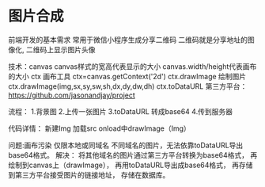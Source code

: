 # 图片合成
前端开发的基本需求
常用于微信小程序生成分享二维码
二维码就是分享地址的图像化,
二维码上显示图片头像

技术：canvas 
	canvas样式的宽高代表显示的大小
	canvas.width/height代表画布的大小 
	ctx 画布工具
		ctx=canvas.getContext('2d')
		ctx.drawImage  绘制图片 
		ctx.drawImage(img,sx,sy,sw,sh,dx,dy,dw,dh)
		ctx.toDataURL
第三方平台：https://github.com/jasonandjay/project


流程：
1.背景图
2.上传一张图片
3.toDataURL 转成base64
4.传到服务器

代码详情：
新建Img
加载src
onload中drawImage（Img）



问题:画布污染
	仅限本地或同域名
	不同域名的图片，无法依靠toDataURL导出base64格式。
解决：
将其他域名的图片通过第三方平台转换为base64格式，
再绘制到canvas上（drawImage），
再用toDataURL导出成base64格式，
再存储到第三方平台接受图片的链接地址，
存储在数据库。
